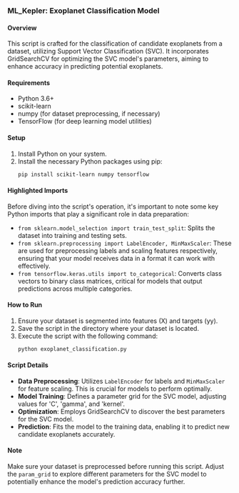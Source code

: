 ### ML_Kepler: Exoplanet Classification Model

#### Overview
This script is crafted for the classification of candidate exoplanets from a dataset, utilizing Support Vector Classification (SVC). It incorporates GridSearchCV for optimizing the SVC model's parameters, aiming to enhance accuracy in predicting potential exoplanets.

#### Requirements
- Python 3.6+
- scikit-learn
- numpy (for dataset preprocessing, if necessary)
- TensorFlow (for deep learning model utilities)

#### Setup
1. Install Python on your system.
2. Install the necessary Python packages using pip:
   ```sh
   pip install scikit-learn numpy tensorflow
   ```

#### Highlighted Imports
Before diving into the script's operation, it's important to note some key Python imports that play a significant role in data preparation:

- `from sklearn.model_selection import train_test_split`: Splits the dataset into training and testing sets.
- `from sklearn.preprocessing import LabelEncoder, MinMaxScaler`: These are used for preprocessing labels and scaling features respectively, ensuring that your model receives data in a format it can work with effectively.
- `from tensorflow.keras.utils import to_categorical`: Converts class vectors to binary class matrices, critical for models that output predictions across multiple categories.

#### How to Run
1. Ensure your dataset is segmented into features (X) and targets (yy).
2. Save the script in the directory where your dataset is located.
3. Execute the script with the following command:
   ```sh
   python exoplanet_classification.py
   ```

#### Script Details
- **Data Preprocessing**: Utilizes `LabelEncoder` for labels and `MinMaxScaler` for feature scaling. This is crucial for models to perform optimally.
- **Model Training**: Defines a parameter grid for the SVC model, adjusting values for 'C', 'gamma', and 'kernel'.
- **Optimization**: Employs GridSearchCV to discover the best parameters for the SVC model.
- **Prediction**: Fits the model to the training data, enabling it to predict new candidate exoplanets accurately.

#### Note
Make sure your dataset is preprocessed before running this script. Adjust the `param_grid` to explore different parameters for the SVC model to potentially enhance the model's prediction accuracy further.